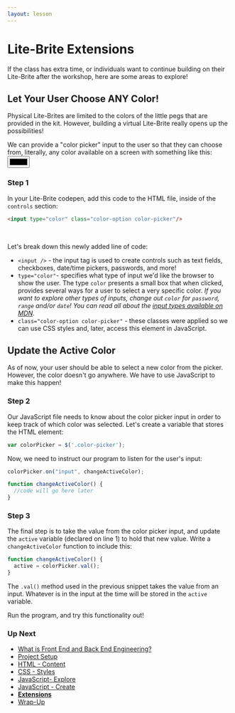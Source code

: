```yaml
---
layout: lesson
---
```


# Lite-Brite Extensions

If the class has extra time, or individuals want to continue building on their Lite-Brite after the workshop, here are some areas to explore!

## Let Your User Choose ANY Color!

Physical Lite-Brites are limited to the colors of the little pegs that are provided in the kit. However, building a virtual Lite-Brite really opens up the possibilities!

We can provide a "color picker" input to the user so that they can choose from, literally, any color available on a screen with something like this: <input class="color-picker" type="color" />

### Step 1

In your Lite-Brite codepen, add this code to the HTML file, inside of the `controls` section:

```html
<input type="color" class="color-option color-picker"/>
```

<br>

Let's break down this newly added line of code:
- `<input />` - the input tag is used to create controls such as text fields, checkboxes, date/time pickers, passwords, and more!
- `type="color"`- specifies what type of input we'd like the browser to show the user. The type `color` presents a small box that when clicked, provides several ways for a user to select a very specific color. _If you want to explore other types of inputs, change out `color` for `password`, `range` and/or `date`! You can read all about the [input types available on MDN](https://developer.mozilla.org/en-US/docs/Web/HTML/Element/input)_.
- `class="color-option color-picker"` - these classes were applied so we can use CSS styles and, later, access this element in JavaScript.

## Update the Active Color

As of now, your user should be able to select a new color from the picker. However, the color doesn't go anywhere. We have to use JavaScript to make this happen!

### Step 2

Our JavaScript file needs to know about the color picker input in order to keep track of which color was selected. Let's create a variable that stores the HTML element:

```js
var colorPicker = $('.color-picker');
```

Now, we need to instruct our program to listen for the user's input:

```js
colorPicker.on("input", changeActiveColor);

function changeActiveColor() {
  //code will go here later
}
```

### Step 3

The final step is to take the value from the color picker input, and update the `active` variable (declared on line 1) to hold that new value. Write a `changeActiveColor` function to include this:


```js
function changeActiveColor() {
  active = colorPicker.val();
}
```

The `.val()` method used in the previous snippet takes the value from an input. Whatever is in the input at the time will be stored in the `active` variable.

Run the program, and try this functionality out!

### Up Next

- [What is Front End and Back End Engineering?](../../what-is-fe-be)
- [Project Setup](../)
- [HTML - Content](../html)
- [CSS - Styles](../css)
- [JavaScript- Explore](../js-1)
- [JavaScript - Create](../js-2)
- <strong>[Extensions](../extensions)</strong>
- [Wrap-Up](../../wrap-up)

